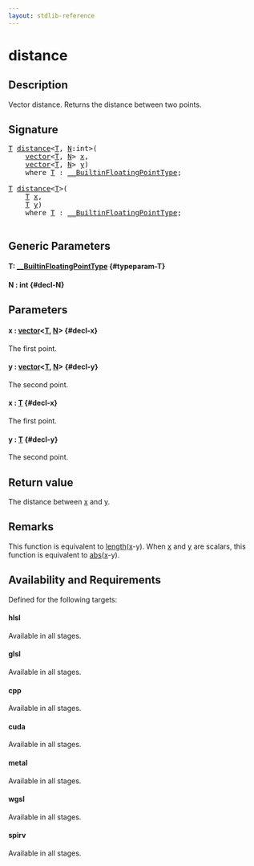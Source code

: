 ```yaml
---
layout: stdlib-reference
---
```


# distance

## Description

Vector distance. Returns the distance between two points.



## Signature 

<pre>
<a href="/stdlib-reference/global-decls/distance#typeparam-T" class="code_type">T</a> <a href="/stdlib-reference/global-decls/distance">distance</a>&lt;<a href="/stdlib-reference/global-decls/distance#typeparam-T" class="code_type">T</a>, <a href="/stdlib-reference/global-decls/distance#decl-N" class="code_var">N</a>:<span class="code_keyword">int</span>&gt;(
    <a href="/stdlib-reference/types/vector/index" class="code_type">vector</a>&lt;<a href="/stdlib-reference/global-decls/distance#typeparam-T" class="code_type">T</a>, <a href="/stdlib-reference/global-decls/distance#decl-N" class="code_var">N</a>&gt; <a href="/stdlib-reference/global-decls/distance#decl-x" class="code_param">x</a>,
    <a href="/stdlib-reference/types/vector/index" class="code_type">vector</a>&lt;<a href="/stdlib-reference/global-decls/distance#typeparam-T" class="code_type">T</a>, <a href="/stdlib-reference/global-decls/distance#decl-N" class="code_var">N</a>&gt; <a href="/stdlib-reference/global-decls/distance#decl-y" class="code_param">y</a>)
    <span class='code_keyword'>where</span> <a href="/stdlib-reference/global-decls/distance#typeparam-T" class="code_type">T</a> : <a href="/stdlib-reference/interfaces/0_builtinfloatingpointtype-029hm/index" class="code_type">__BuiltinFloatingPointType</a>;

<a href="/stdlib-reference/global-decls/distance#typeparam-T" class="code_type">T</a> <a href="/stdlib-reference/global-decls/distance">distance</a>&lt;<a href="/stdlib-reference/global-decls/distance#typeparam-T" class="code_type">T</a>&gt;(
    <a href="/stdlib-reference/global-decls/distance#typeparam-T" class="code_type">T</a> <a href="/stdlib-reference/global-decls/distance#decl-x" class="code_param">x</a>,
    <a href="/stdlib-reference/global-decls/distance#typeparam-T" class="code_type">T</a> <a href="/stdlib-reference/global-decls/distance#decl-y" class="code_param">y</a>)
    <span class='code_keyword'>where</span> <a href="/stdlib-reference/global-decls/distance#typeparam-T" class="code_type">T</a> : <a href="/stdlib-reference/interfaces/0_builtinfloatingpointtype-029hm/index" class="code_type">__BuiltinFloatingPointType</a>;

</pre>

## Generic Parameters

#### T: [\_\_BuiltinFloatingPointType](/stdlib-reference/interfaces/0_builtinfloatingpointtype-029hm/index) {#typeparam-T}
#### N  : int {#decl-N}

## Parameters

#### x  : [vector](/stdlib-reference/types/vector/index)\<[T](/stdlib-reference/types/vector/index#typeparam-T), [N](/stdlib-reference/types/vector/index#decl-N)\> {#decl-x}
The first point.

#### y  : [vector](/stdlib-reference/types/vector/index)\<[T](/stdlib-reference/types/vector/index#typeparam-T), [N](/stdlib-reference/types/vector/index#decl-N)\> {#decl-y}
The second point.

#### x  : [T](/stdlib-reference/global-decls/distance#typeparam-T) {#decl-x}
The first point.

#### y  : [T](/stdlib-reference/global-decls/distance#typeparam-T) {#decl-y}
The second point.


## Return value
The distance between <span class='code'><a href="/stdlib-reference/global-decls/distance#decl-x" class="code_param">x</a></span> and <span class='code'><a href="/stdlib-reference/global-decls/distance#decl-y" class="code_param">y</a></span>.

## Remarks
This function is equivalent to <span class='code'><a href="/stdlib-reference/global-decls/length">length</a>(<a href="/stdlib-reference/global-decls/length#decl-x" class="code_param">x</a>-y)</span>. When <span class='code'><a href="/stdlib-reference/global-decls/distance#decl-x" class="code_param">x</a></span> and <span class='code'><a href="/stdlib-reference/global-decls/distance#decl-y" class="code_param">y</a></span> are scalars, this function is equivalent to <span class='code'><a href="/stdlib-reference/global-decls/abs">abs</a>(<a href="/stdlib-reference/global-decls/abs#decl-x" class="code_param">x</a>-y)</span>.


## Availability and Requirements

Defined for the following targets:

#### hlsl
Available in all stages.

#### glsl
Available in all stages.

#### cpp
Available in all stages.

#### cuda
Available in all stages.

#### metal
Available in all stages.

#### wgsl
Available in all stages.

#### spirv
Available in all stages.



